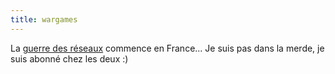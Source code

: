 ```yaml
---
title: wargames
---
```


La [guerre des
réseaux](http://solutions.journaldunet.com/0301/030122_freeft.shtml) commence
en France... Je suis pas dans la merde, je suis abonné chez les deux :)

